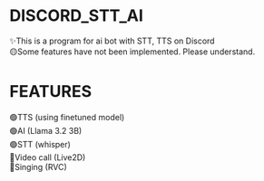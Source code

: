 # DISCORD_STT_AI  
✨This is a program for ai bot with STT, TTS on Discord  
🟡Some features have not been implemented. Please understand.  
# FEATURES  
🟢TTS (using finetuned model)  
🟢AI (Llama 3.2 3B)  
🟢STT (whisper)  
🔴Video call (Live2D)  
🔴Singing (RVC)  
